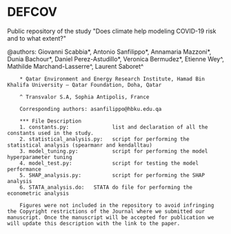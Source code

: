 # DEFCOV
Public repository of the study "Does climate help modeling COVID-19 risk and to what extent?"

@authors: Giovanni Scabbia*, Antonio Sanfilippo*, Annamaria Mazzoni*, 
          Dunia Bachour*, Daniel Perez-Astudillo*, Veronica Bermudez*, 
          Etienne Wey^, Mathilde Marchand-Lasserre^, Laurent Saboret^

        * Qatar Environment and Energy Research Institute, Hamad Bin Khalifa University – Qatar Foundation, Doha, Qatar

        ^ Transvalor S.A, Sophia Antipolis, France
        
        Corresponding authors: asanfilippo@hbku.edu.qa

        *** File Description
        1. constants.py:              list and declaration of all the constants used in the study. 
        2. statistical_analysis.py:   script for performing the statistical analysis (spearmanr and kendalltau)     
        3. model_tuning.py:           script for performing the model hyperparameter tuning
        4. model_test.py:             script for testing the model performance
        5. SHAP_analysis.py:          script for performing the SHAP analysis
        6. STATA_analysis.do:   STATA do file for performing the econometric analysis
        
        Figures were not included in the repository to avoid infringing the Copyright restrictions of the Journal where we submitted our manuscript. Once the manuscript will be accepted for publication we will update this description with the link to the paper.
